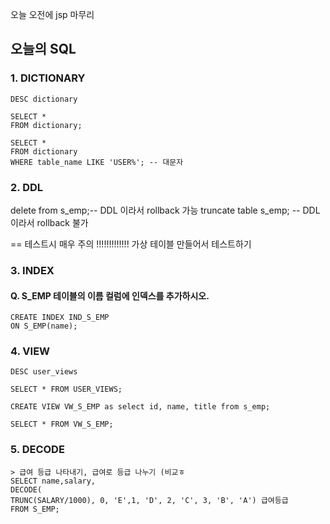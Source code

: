 
오늘 오전에 jsp 마무리

## 오늘의 SQL


### 1. DICTIONARY

```
DESC dictionary
```

```
SELECT *
FROM dictionary;

SELECT *
FROM dictionary
WHERE table_name LIKE 'USER%'; -- 대문자
```
			

### 2. DDL

delete from s_emp;-- DDL 이라서 rollback 가능
truncate table s_emp; -- DDL 이라서 rollback 불가

== 테스트시 매우 주의 !!!!!!!!!!!!!
가상 테이블 만들어서 테스트하기


### 3. INDEX
    
####  Q. S_EMP 테이블의 이름 컬럼에 인덱스를 추가하시오.
```
CREATE INDEX IND_S_EMP
ON S_EMP(name);
```



### 4.  VIEW
```
DESC user_views

SELECT * FROM USER_VIEWS;
```

```
CREATE VIEW VW_S_EMP as select id, name, title from s_emp;

SELECT * FROM VW_S_EMP;
```

### 5. DECODE
```
> 급여 등급 나타내기, 급여로 등급 나누기 (비교ㅎ
SELECT name,salary, 
DECODE(
TRUNC(SALARY/1000), 0, 'E',1, 'D', 2, 'C', 3, 'B', 'A') 급여등급 
FROM S_EMP;
```
<!--stackedit_data:
eyJoaXN0b3J5IjpbMTUyNjU4NDUwLC0xNTQ4MDg5ODI0LDEzND
g4NzgwMDEsLTI0MjcyNjgzNSwxNjE3MzA0ODUzLC0zMzg3Njc5
NTRdfQ==
-->